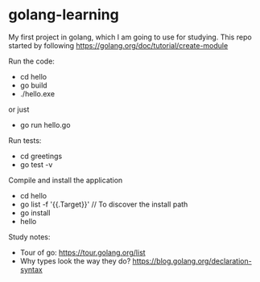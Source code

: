# golang-learning

My first project in golang, which I am going to use for studying.
This repo started by following https://golang.org/doc/tutorial/create-module

Run the code:

- cd hello
- go build
- ./hello.exe

or just

- go run hello.go

Run tests:

- cd greetings
- go test -v

Compile and install the application

- cd hello
- go list -f '{{.Target}}' // To discover the install path
- go install
- hello

Study notes:

- Tour of go: https://tour.golang.org/list
- Why types look the way they do? https://blog.golang.org/declaration-syntax
